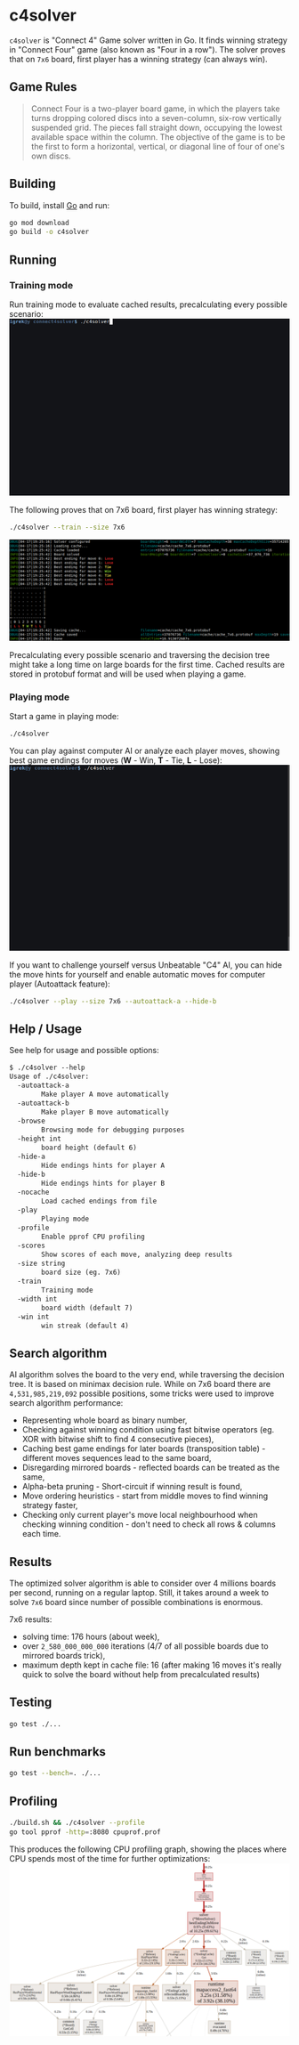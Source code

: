 # c4solver
`c4solver` is "Connect 4" Game solver written in Go. It finds winning strategy in "Connect Four" game (also known as "Four in a row"). The solver proves that on `7x6` board, first player has a winning strategy (can always win).

## Game Rules
> Connect Four is a two-player board game, in which the players take turns dropping colored discs into a seven-column, six-row vertically suspended grid. The pieces fall straight down, occupying the lowest available space within the column. The objective of the game is to be the first to form a horizontal, vertical, or diagonal line of four of one's own discs.

## Building
To build, install [Go](https://golang.org/doc/install) and run:
```bash
go mod download
go build -o c4solver
```

## Running
### Training mode
Run training mode to evaluate cached results, precalculating every possible scenario:
![](docs/train5x5.gif)

The following proves that on 7x6 board, first player has winning strategy:
```bash
./c4solver --train --size 7x6
```

![](docs/solved-7x6.png)

Precalculating every possible scenario and traversing the decision tree might take a long time on large boards for the first time. Cached results are stored in protobuf format and will be used when playing a game.

### Playing mode
Start a game in playing mode:
```bash
./c4solver
```

You can play against computer AI or analyze each player moves, showing best game endings for moves (**W** - Win, **T** - Tie, **L** - Lose):
![](docs/play-6x5.gif)

If you want to challenge yourself versus Unbeatable "C4" AI, you can hide the move hints for yourself and enable automatic moves for computer player (Autoattack feature):
```bash
./c4solver --play --size 7x6 --autoattack-a --hide-b
```

## Help / Usage
See help for usage and possible options:
```console
$ ./c4solver --help
Usage of ./c4solver:
  -autoattack-a
    	Make player A move automatically
  -autoattack-b
    	Make player B move automatically
  -browse
    	Browsing mode for debugging purposes
  -height int
    	board height (default 6)
  -hide-a
    	Hide endings hints for player A
  -hide-b
    	Hide endings hints for player B
  -nocache
    	Load cached endings from file
  -play
    	Playing mode
  -profile
    	Enable pprof CPU profiling
  -scores
    	Show scores of each move, analyzing deep results
  -size string
    	board size (eg. 7x6)
  -train
    	Training mode
  -width int
    	board width (default 7)
  -win int
    	win streak (default 4)
```

## Search algorithm
AI algorithm solves the board to the very end, while traversing the decision tree. It is based on minimax decision rule.
While on 7x6 board there are `4,531,985,219,092` possible positions, some tricks were used to improve search algorithm performance:
- Representing whole board as binary number,
- Checking against winning condition using fast bitwise operators (eg. XOR with bitwise shift to find 4 consecutive pieces),
- Caching best game endings for later boards (transposition table) - different moves sequences lead to the same board,
- Disregarding mirrored boards - reflected boards can be treated as the same,
- Alpha-beta pruning - Short-circuit if winning result is found,
- Move ordering heuristics - start from middle moves to find winning strategy faster,
- Checking only current player's move local neighbourhood when checking winning condition - don't need to check all rows & columns each time.

## Results
The optimized solver algorithm is able to consider over 4 millions boards per second, running on a regular laptop.
Still, it takes around a week to solve `7x6` board since number of possible combinations is enormous.

7x6 results:
- solving time: 176 hours (about week),
- over `2_580_000_000_000` iterations (4/7 of all possible boards due to mirrored boards trick),
- maximum depth kept in cache file: 16 (after making 16 moves it's really quick to solve the board without help from precalculated results)

## Testing
```bash
go test ./...
```

## Run benchmarks
```bash
go test --bench=. ./...
```

## Profiling
```bash
./build.sh && ./c4solver --profile
go tool pprof -http=:8080 cpuprof.prof
```
This produces the following CPU profiling graph, showing the places where CPU spends most of the time for further optimizations:  
![](docs/cpu-profiling-graph.png)
